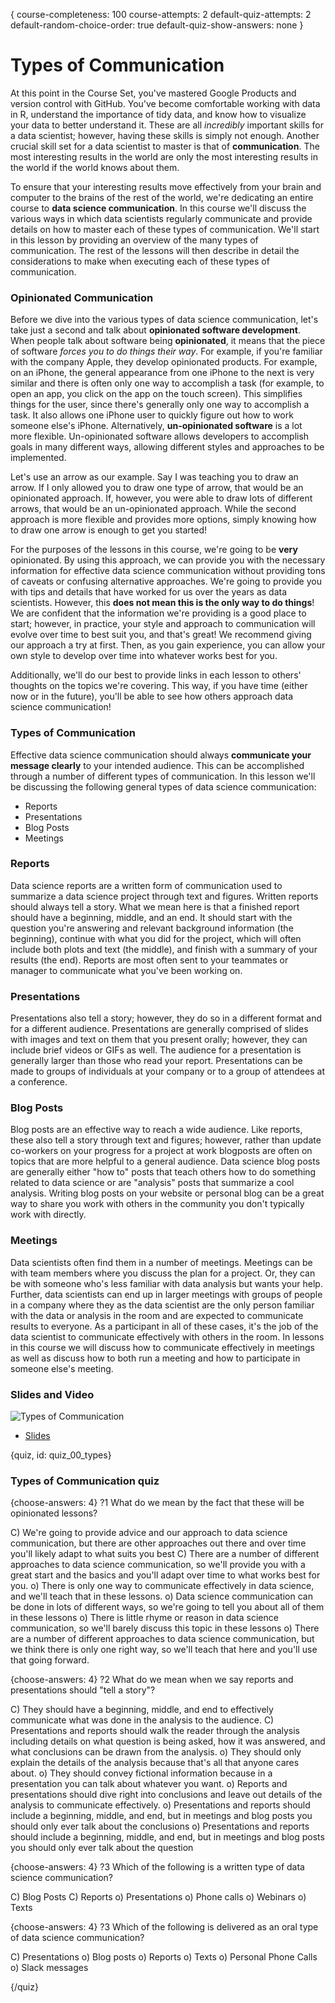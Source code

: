 {
course-completeness: 100
course-attempts: 2
default-quiz-attempts: 2
default-random-choice-order: true
default-quiz-show-answers: none
}

# Types of Communication

At this point in the Course Set, you've mastered Google Products and version control with GitHub. You've become comfortable working with data in R, understand the importance of tidy data, and know how to visualize your data to better understand it. These are all *incredibly* important skills for a data scientist; however, having these skills is simply not enough. Another crucial skill set for a data scientist to master is that of **communication**. The most interesting results in the world are only the most interesting results in the world if the world knows about them. 

To ensure that your interesting results move effectively from your brain and computer to the brains of the rest of the world, we're dedicating an entire course to **data science communication**. In this course we'll discuss the various ways in which data scientists regularly communicate and provide details on how to master each of these types of communication. We'll start in this lesson by providing an overview of the many types of communication. The rest of the lessons will then describe in detail the considerations to make when executing each of these types of communication.

### Opinionated Communication

Before we dive into the various types of data science communication, let's take just a second and talk about **opinionated software development**. When people talk about software being **opinionated**, it means that the piece of software *forces you to do things their way*. For example, if you're familiar with the company Apple, they develop opinionated products. For example, on an iPhone, the general appearance from one iPhone to the next is very similar and there is often only one way to accomplish a task (for example, to open an app, you click on the app on the touch screen). This simplifies things for the user, since there's generally only one way to accomplish a task. It also allows one iPhone user to quickly figure out how to work someone else's iPhone. Alternatively, **un-opinionated software** is a lot more flexible. Un-opinionated software allows developers to accomplish goals in many different ways, allowing different styles and approaches to be implemented. 

Let's use an arrow as our example. Say I was teaching you to draw an arrow. If I only allowed you to draw one type of arrow, that would be an opinionated approach. If, however, you were able to draw lots of different arrows, that would be an un-opinionated approach. While the second approach is more flexible and provides more options, simply knowing how to draw one arrow is enough to get you started!

For the purposes of the lessons in this course, we're going to be **very** opinionated. By using this approach, we can provide you with the necessary information for effective data science communication without providing tons of caveats or confusing alternative approaches. We're going to provide you with tips and details that have worked for us over the years as data scientists. However, this **does not mean this is the only way to do things**! We are confident that the information we're providing is a good place to start; however, in practice, your style and approach to communication will evolve over time to best suit you, and that's great! We recommend giving our approach a try at first. Then, as you gain experience, you can allow your own style to develop over time into whatever works best for you. 

Additionally, we'll do our best to provide links in each lesson to others' thoughts on the topics we're covering. This way, if you have time (either now or in the future), you'll be able to see how others approach data science communication! 

### Types of Communication

Effective data science communication should always **communicate your message clearly** to your intended audience. This can be accomplished through a number of different types of communication. In this lesson we'll be discussing the following general types of data science communication:

- Reports
- Presentations
- Blog Posts
- Meetings

### Reports

Data science reports are a written form of communication used to summarize a data science project through text and figures. Written reports should always tell a story. What we mean here is that a finished report should have a beginning, middle, and an end. It should start with the question you're answering and relevant background information (the beginning), continue with what you did for the project, which will often include both plots and text (the middle), and finish with a summary of your results (the end). Reports are most often sent to your teammates or manager to communicate what you've been working on.

### Presentations

Presentations also tell a story; however, they do so in a different format and for a different audience. Presentations are generally comprised of slides with images and text on them that you present orally; however, they can include brief videos or GIFs as well. The audience for a presentation is generally larger than those who read your report. Presentations can be made to groups of individuals at your company or to a group of attendees at a conference. 

### Blog Posts

Blog posts are an effective way to reach a wide audience. Like reports, these also tell a story through text and figures; however, rather than update co-workers on your progress for a project at work blogposts are often on topics that are more helpful to a general audience. Data science blog posts are generally either "how to" posts that teach others how to do something related to data science or are "analysis" posts that summarize a cool analysis. Writing blog posts on your website or personal blog can be a great way to share you work with others in the community you don't typically work with directly.

### Meetings

Data scientists often find them in a number of meetings. Meetings can be with team members where you discuss the plan for a project. Or, they can be with someone who's less familiar with data analysis but wants your help. Further, data scientists can end up in larger meetings with groups of people in a company where they as the data scientist are the only person familiar with the data or analysis in the room and are expected to communicate results to everyone. As a participant in all of these cases, it's the job of the data scientist to communicate effectively with others in the room. In lessons in this course we will discuss how to communicate effectively in meetings as well as discuss how to both run a meeting and how to participate in someone else's meeting.

### Slides and Video

![Types of Communication](https://www.youtube.com/watch?v=asJSuVKDS08)

* [Slides](https://docs.google.com/presentation/d/1HvmiB65ol1EILnxPs2M0xItSDOK5WIUkGcXJxaQHAOw/edit?usp=sharing)


{quiz, id: quiz_00_types}

### Types of Communication quiz


{choose-answers: 4}
?1 What do we mean by the fact that these will be opinionated lessons?

C) We're going to provide advice and our approach to data science communication, but there are other approaches out there and over time you'll likely adapt to what suits you best 
C) There are a number of different approaches to data science communication, so we'll provide you with a great start and the basics and you'll adapt over time to what works best for you.
o) There is only one way to communicate effectively in data science, and we'll teach that in these lessons.
o) Data science communication can be done in lots of different ways, so we're going to tell you about all of them in these lessons
o) There is little rhyme or reason in data science communication, so we'll barely discuss this topic in these lessons
o) There are a number of different approaches to data science communication, but we think there is only one right way, so we'll teach that here and you'll use that going forward.

{choose-answers: 4}
?2 What do we mean when we say reports and presentations should "tell a story"?

C) They should have a beginning, middle, and end to effectively communicate what was done in the analysis to the audience.
C) Presentations and reports should walk the reader through the analysis including details on what question is being asked, how it was answered, and what conclusions can be drawn from the analysis.
o) They should only explain the details of the analysis because that's all that anyone cares about.
o) They should convey fictional information because in a presentation you can talk about whatever you want.
o) Reports and presentations should dive right into conclusions and leave out details of the analysis to communicate effectively.
o) Presentations and reports should include a beginning, middle, and end, but in meetings and blog posts you should only ever talk about the conclusions
o) Presentations and reports should include a beginning, middle, and end, but in meetings and blog posts you should only ever talk about the question

{choose-answers: 4}
?3 Which of the following is a written type of data science communication?

C) Blog Posts
C) Reports
o) Presentations
o) Phone calls
o) Webinars
o) Texts

{choose-answers: 4}
?3 Which of the following is delivered as an oral type of data science communication?

C) Presentations
o) Blog posts
o) Reports
o) Texts
o) Personal Phone Calls
o) Slack messages

{/quiz}

